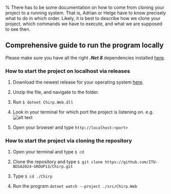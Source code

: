 % There has to be some documentation on how to come from cloning your project to a running system. That is, Adrian or Helge have to know precisely what to do in which order. Likely, it is best to describe how we clone your project, which commands we have to execute, and what we are supposed to see then. 

## Comprehensive guide to run the program locally

Please make sure you have all the right ***.Net 8*** dependencies installed [here](https://dotnet.microsoft.com/en-us/download/dotnet/8.0).

### How to start the project on localhost via releases

1. Download the newest release for your operating system [here](https://github.com/ITU-BDSA2024-GROUP13/Chirp/releases).  

2. Unzip the file, and navigate to the folder.  

3. Run `$ dotnet Chirp.Web.dll `  

4. Look in your terminal for which port the project is listening on. e.g.  
![alt text](../../images/image.png)

5. Open your browser and type `http://localhost:<port>`  

### How to start the project via cloning the repository

1. Open your terminal and type `$ cd`

2. Clone the repository and type `$ git clone https://github.com/ITU-BDSA2024-GROUP13/Chirp.git`

3. Type `$ cd ./Chirp`

4. Run the program `dotnet watch --project ./src/Chirp.Web`

